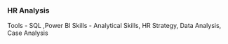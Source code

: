 ### HR Analysis
Tools - SQL ,Power BI 
Skills - Analytical Skills, HR Strategy, Data Analysis, Case Analysis
